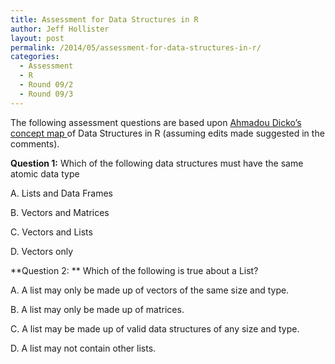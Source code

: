 ```yaml
---
title: Assessment for Data Structures in R
author: Jeff Hollister
layout: post
permalink: /2014/05/assessment-for-data-structures-in-r/
categories:
  - Assessment
  - R
  - Round 09/2
  - Round 09/3
---
```

The following assessment questions are based upon [Ahmadou Dicko&#8217;s concept map ][1]of Data Structures in R (assuming edits made suggested in the comments).

**Question 1:** Which of the following data structures must have the same atomic data type

A. Lists and Data Frames

B. Vectors and Matrices

C. Vectors and Lists

D. Vectors only

**Question 2: ** Which of the following is true about a List?

A. A list may only be made up of vectors of the same size and type.

B. A list may only be made up of matrices.

C. A list may be made up of valid data structures of any size and type.

D. A list may not contain other lists.

&nbsp;

 [1]: http://teaching.software-carpentry.org/2014/04/30/concept-map-data-structure-in-r/